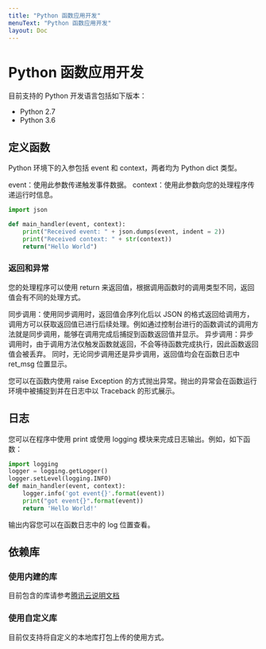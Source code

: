 ```yaml
---
title: "Python 函数应用开发"
menuText: "Python 函数应用开发"
layout: Doc
---
```


# Python 函数应用开发
目前支持的 Python 开发语言包括如下版本：

- Python 2.7
- Python 3.6

## 定义函数

Python 环境下的入参包括 event 和 context，两者均为 Python dict 类型。

event：使用此参数传递触发事件数据。
context：使用此参数向您的处理程序传递运行时信息。

```py
import json

def main_handler(event, context):
    print("Received event: " + json.dumps(event, indent = 2))
    print("Received context: " + str(context))
    return("Hello World")
```

### 返回和异常

您的处理程序可以使用 return 来返回值，根据调用函数时的调用类型不同，返回值会有不同的处理方式。

同步调用：使用同步调用时，返回值会序列化后以 JSON 的格式返回给调用方，调用方可以获取返回值已进行后续处理。例如通过控制台进行的函数调试的调用方法就是同步调用，能够在调用完成后捕捉到函数返回值并显示。
异步调用：异步调用时，由于调用方法仅触发函数就返回，不会等待函数完成执行，因此函数返回值会被丢弃。
同时，无论同步调用还是异步调用，返回值均会在函数日志中 ret_msg 位置显示。

您可以在函数内使用 raise Exception 的方式抛出异常。抛出的异常会在函数运行环境中被捕捉到并在日志中以 Traceback 的形式展示。

## 日志

您可以在程序中使用 print 或使用 logging 模块来完成日志输出。例如，如下函数：

```py
import logging
logger = logging.getLogger()
logger.setLevel(logging.INFO)
def main_handler(event, context):
    logger.info('got event{}'.format(event))
    print("got event{}".format(event))
    return 'Hello World!'
```

输出内容您可以在函数日志中的 log 位置查看。

## 依赖库

### 使用内建的库

目前包含的库请参考[腾讯云说明文档](https://cloud.tencent.com/document/product/583/55592#.E5.86.85.E7.BD.AE.E7.9A.84.E5.BA.93.E5.88.97.E8.A1.A8)

### 使用自定义库

目前仅支持将自定义的本地库打包上传的使用方式。

